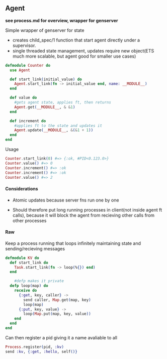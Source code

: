 ## Agent

 **see process.md for overview, wrapper for genserver**

Simple wrapper of genserver for state

-  creates child_spec/1 function that start agent directly under a supervisor.
-  single threaded state management, updates require new object(ETS much more scalable, but agent good for smaller use cases)

```elixir
defmodule Counter do
  use Agent 

  def start_link(initial_value) do
    Agent.start_link(fn -> initial_value end, name: __MODULE__)
  end

  def value do
  	#gets agent state, applies ft, then returns
    Agent.get(__MODULE__, & &1)
  end

  def increment do
  	#applies ft to the state and updates it
    Agent.update(__MODULE__, &(&1 + 1)) 
  end
end
```

Usage

```elixir
Counter.start_link(0) #=> {:ok, #PID<0.123.0>}
Counter.value() #=> 0
Counter.increment() #=> :ok
Counter.increment() #=> :ok
Counter.value() #=> 2
```

#### Considerations

- Atomic updates because server fns run one by one
+ Should therefore put long running processes in client(not inside agent ft calls), because it will block the agent from recieving other calls from other processes

#### Raw

Keep a process running that loops infinitely maintaining state and sending/recieving messages

```elixir
defmodule KV do
  def start_link do
    Task.start_link(fn -> loop(%{}) end)
  end

	#defp makes it private
  defp loop(map) do
    receive do
      {:get, key, caller} ->
        send caller, Map.get(map, key)
        loop(map)
      {:put, key, value} ->
        loop(Map.put(map, key, value))
    end
  end
end
```

Can then register a pid giving it a name avaliable to all

```elixir
Process.register(pid, :kv)
send :kv, {:get, :hello, self()}
```

